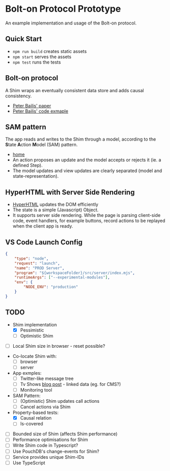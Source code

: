# Bolt-on Protocol Prototype

An example implementation and usage of the Bolt-on protocol.

## Quick Start

-   `npm run build` creates static assets
-   `npm start` serves the assets
-   `npm test` runs the tests

## Bolt-on protocol

A Shim wraps an eventually consistent data store and adds causal consistency.

-   [Peter Bailis' paper](http://www.bailis.org/papers/bolton-sigmod2013.pdf)
-   [Peter Bailis' code exmaple](https://github.com/pbailis/bolton-sigmod2013-code)

## SAM pattern

The app reads and writes to the Shim through a model, according to the **S**tate **A**ction **M**odel (SAM) pattern.

-   [home](http://sam.js.org/)
-   An action proposes an update and the model accepts or rejects it (ie. a
    defined Step).
-   The model updates and view updates are clearly separated (model and
    state-representation).

## HyperHTML with Server Side Rendering

-   [HyperHTML](https://viperhtml.js.org/) updates the DOM efficiently
-   The state is a simple (Javascript) Object.
-   It supports server side rendering. While the page is parsing client-side code, event handlers, for example buttons, record actions to be replayed when the client app is ready.

## VS Code Launch Config

```json
{
    "type": "node",
    "request": "launch",
    "name": "PROD Server",
    "program": "${workspaceFolder}/src/server/index.mjs",
    "runtimeArgs": ["--experimental-modules"],
    "env": {
        "NODE_ENV": "production"
    }
}
```

## TODO

-   Shim implementation
    -   [x] Pessimistic
    -   [ ] Optimistic Shim
-   [ ] Local Shim size in browser - reset possible?
-   Co-locate Shim with:
    -   [ ] browser
    -   [ ] server
-   App exmples:
    -   [ ] Twitter-like message tree
    -   [ ] Tv Shows [blog post](http://www.sarahmei.com/blog/2013/11/11/why-you-should-never-use-mongodb) - linked data (eg. for CMS?)
    -   [ ] Monitoring tool
-   SAM Pattern:
    -   [ ] (Optimistic) Shim updates call actions
    -   [ ] Cancel actions via Shim
-   Property-based tests:
    -   [x] Causal relation
    -   [ ] Is-covered
-   [ ] Bounded size of Shim (affects Shim performance)
-   [ ] Performance optimisations for Shim
-   [ ] Write Shim code in Typescript?
-   [ ] Use PouchDB's change-events for Shim?
-   [ ] Service provides unique Shim-IDs
-   [ ] Use TypeScript
